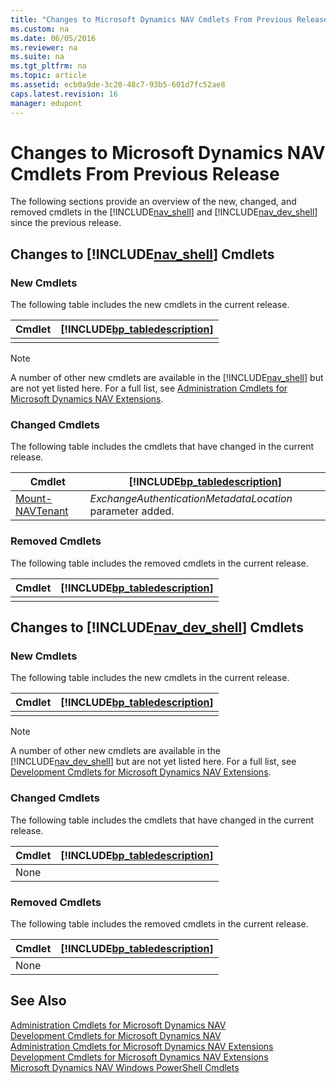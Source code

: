 ```yaml
---
title: "Changes to Microsoft Dynamics NAV Cmdlets From Previous Release"
ms.custom: na
ms.date: 06/05/2016
ms.reviewer: na
ms.suite: na
ms.tgt_pltfrm: na
ms.topic: article
ms.assetid: ecb0a9de-3c20-48c7-93b5-601d7fc52ae8
caps.latest.revision: 16
manager: edupont
---
```

# Changes to Microsoft Dynamics NAV Cmdlets From Previous Release
The following sections provide an overview of the new, changed, and removed cmdlets in the [!INCLUDE[nav_shell](includes/nav_shell_md.md)] and [!INCLUDE[nav_dev_shell](includes/nav_dev_shell_md.md)] since the previous release.  
  
## Changes to [!INCLUDE[nav_shell](includes/nav_shell_md.md)] Cmdlets  
  
### New Cmdlets  
 The following table includes the new cmdlets in the current release.  
  
|Cmdlet|[!INCLUDE[bp_tabledescription](includes/bp_tabledescription_md.md)]|  
|------------|---------------------------------------|  
|||  
  
> [!NOTE]  
>  A number of other new cmdlets are available in the [!INCLUDE[nav_shell](includes/nav_shell_md.md)] but are not yet listed here. For a full list, see [Administration Cmdlets for Microsoft Dynamics NAV Extensions](http://go.microsoft.com/fwlink/?LinkID=626874).  
  
### Changed Cmdlets  
 The following table includes the cmdlets that have changed in the current release.  
  
|Cmdlet|[!INCLUDE[bp_tabledescription](includes/bp_tabledescription_md.md)]|  
|------------|---------------------------------------|  
|[Mount\-NAVTenant](http://go.microsoft.com/fwlink/?LinkID=401372)|*ExchangeAuthenticationMetadataLocation* parameter added.|  
  
### Removed Cmdlets  
 The following table includes the removed cmdlets in the current release.  
  
|Cmdlet|[!INCLUDE[bp_tabledescription](includes/bp_tabledescription_md.md)]|  
|------------|---------------------------------------|  
|||  
  
## Changes to [!INCLUDE[nav_dev_shell](includes/nav_dev_shell_md.md)] Cmdlets  
  
### New Cmdlets  
 The following table includes the new cmdlets in the current release.  
  
|Cmdlet|[!INCLUDE[bp_tabledescription](includes/bp_tabledescription_md.md)]|  
|------------|---------------------------------------|  
|||  
  
> [!NOTE]  
>  A number of other new cmdlets are available in the [!INCLUDE[nav_dev_shell](includes/nav_dev_shell_md.md)] but are not yet listed here. For a full list, see [Development Cmdlets for Microsoft Dynamics NAV Extensions](http://go.microsoft.com/fwlink/?LinkId=626875).  
  
### Changed Cmdlets  
 The following table includes the cmdlets that have changed in the current release.  
  
|Cmdlet|[!INCLUDE[bp_tabledescription](includes/bp_tabledescription_md.md)]|  
|------------|---------------------------------------|  
|None||  
  
### Removed Cmdlets  
 The following table includes the removed cmdlets in the current release.  
  
|Cmdlet|[!INCLUDE[bp_tabledescription](includes/bp_tabledescription_md.md)]|  
|------------|---------------------------------------|  
|None||  
  
## See Also  
 [Administration Cmdlets for Microsoft Dynamics NAV](http://go.microsoft.com/fwlink/?LinkID=296818)   
 [Development Cmdlets for Microsoft Dynamics NAV](http://go.microsoft.com/fwlink/?LinkId=397980)   
 [Administration Cmdlets for Microsoft Dynamics NAV Extensions](http://go.microsoft.com/fwlink/?LinkID=626874)   
 [Development Cmdlets for Microsoft Dynamics NAV Extensions](http://go.microsoft.com/fwlink/?LinkId=626875)   
 [Microsoft Dynamics NAV Windows PowerShell Cmdlets](Microsoft-Dynamics-NAV-Windows-PowerShell-Cmdlets.md)